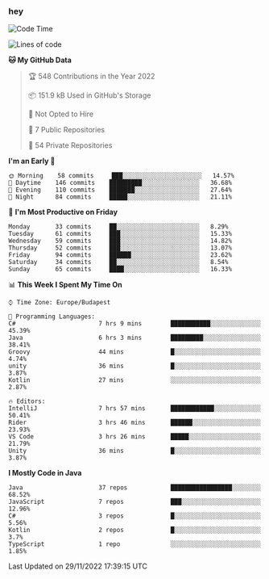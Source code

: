 ### hey

<!--START_SECTION:waka-->
![Code Time](http://img.shields.io/badge/Code%20Time-837%20hrs%2016%20mins-blue)

![Lines of code](https://img.shields.io/badge/From%20Hello%20World%20I%27ve%20Written-568%20Thousand%20lines%20of%20code-blue)

**🐱 My GitHub Data** 

> 🏆 548 Contributions in the Year 2022
 > 
> 📦 151.9 kB Used in GitHub's Storage 
 > 
> 🚫 Not Opted to Hire
 > 
> 📜 7 Public Repositories 
 > 
> 🔑 54 Private Repositories  
 > 
**I'm an Early 🐤** 

```text
🌞 Morning    58 commits     ███░░░░░░░░░░░░░░░░░░░░░░   14.57% 
🌆 Daytime    146 commits    █████████░░░░░░░░░░░░░░░░   36.68% 
🌃 Evening    110 commits    ███████░░░░░░░░░░░░░░░░░░   27.64% 
🌙 Night      84 commits     █████░░░░░░░░░░░░░░░░░░░░   21.11%

```
📅 **I'm Most Productive on Friday** 

```text
Monday       33 commits     ██░░░░░░░░░░░░░░░░░░░░░░░   8.29% 
Tuesday      61 commits     ███░░░░░░░░░░░░░░░░░░░░░░   15.33% 
Wednesday    59 commits     ███░░░░░░░░░░░░░░░░░░░░░░   14.82% 
Thursday     52 commits     ███░░░░░░░░░░░░░░░░░░░░░░   13.07% 
Friday       94 commits     ██████░░░░░░░░░░░░░░░░░░░   23.62% 
Saturday     34 commits     ██░░░░░░░░░░░░░░░░░░░░░░░   8.54% 
Sunday       65 commits     ████░░░░░░░░░░░░░░░░░░░░░   16.33%

```


📊 **This Week I Spent My Time On** 

```text
⌚︎ Time Zone: Europe/Budapest

💬 Programming Languages: 
C#                       7 hrs 9 mins        ███████████░░░░░░░░░░░░░░   45.39% 
Java                     6 hrs 3 mins        █████████░░░░░░░░░░░░░░░░   38.41% 
Groovy                   44 mins             █░░░░░░░░░░░░░░░░░░░░░░░░   4.74% 
unity                    36 mins             █░░░░░░░░░░░░░░░░░░░░░░░░   3.87% 
Kotlin                   27 mins             ░░░░░░░░░░░░░░░░░░░░░░░░░   2.87%

🔥 Editors: 
IntelliJ                 7 hrs 57 mins       ████████████░░░░░░░░░░░░░   50.41% 
Rider                    3 hrs 46 mins       ██████░░░░░░░░░░░░░░░░░░░   23.93% 
VS Code                  3 hrs 26 mins       █████░░░░░░░░░░░░░░░░░░░░   21.79% 
Unity                    36 mins             █░░░░░░░░░░░░░░░░░░░░░░░░   3.87%

```

**I Mostly Code in Java** 

```text
Java                     37 repos            █████████████████░░░░░░░░   68.52% 
JavaScript               7 repos             ███░░░░░░░░░░░░░░░░░░░░░░   12.96% 
C#                       3 repos             █░░░░░░░░░░░░░░░░░░░░░░░░   5.56% 
Kotlin                   2 repos             █░░░░░░░░░░░░░░░░░░░░░░░░   3.7% 
TypeScript               1 repo              ░░░░░░░░░░░░░░░░░░░░░░░░░   1.85%

```



 Last Updated on 29/11/2022 17:39:15 UTC
<!--END_SECTION:waka-->
